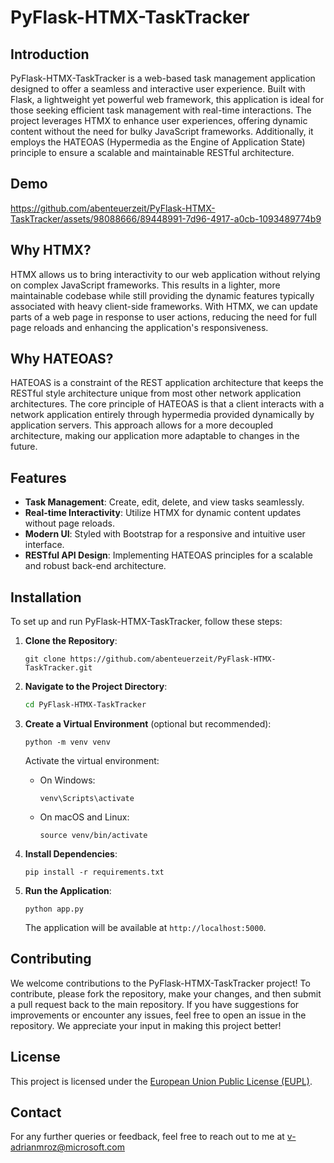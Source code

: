 # PyFlask-HTMX-TaskTracker

## Introduction

PyFlask-HTMX-TaskTracker is a web-based task management application designed to offer a seamless and interactive user experience. Built with Flask, a lightweight yet powerful web framework, this application is ideal for those seeking efficient task management with real-time interactions. The project leverages HTMX to enhance user experiences, offering dynamic content without the need for bulky JavaScript frameworks. Additionally, it employs the HATEOAS (Hypermedia as the Engine of Application State) principle to ensure a scalable and maintainable RESTful architecture.

## Demo

<https://github.com/abenteuerzeit/PyFlask-HTMX-TaskTracker/assets/98088666/89448991-7d96-4917-a0cb-1093489774b9>

## Why HTMX?

HTMX allows us to bring interactivity to our web application without relying on complex JavaScript frameworks. This results in a lighter, more maintainable codebase while still providing the dynamic features typically associated with heavy client-side frameworks. With HTMX, we can update parts of a web page in response to user actions, reducing the need for full page reloads and enhancing the application's responsiveness.

## Why HATEOAS?

HATEOAS is a constraint of the REST application architecture that keeps the RESTful style architecture unique from most other network application architectures. The core principle of HATEOAS is that a client interacts with a network application entirely through hypermedia provided dynamically by application servers. This approach allows for a more decoupled architecture, making our application more adaptable to changes in the future.

## Features

- **Task Management**: Create, edit, delete, and view tasks seamlessly.
- **Real-time Interactivity**: Utilize HTMX for dynamic content updates without page reloads.
- **Modern UI**: Styled with Bootstrap for a responsive and intuitive user interface.
- **RESTful API Design**: Implementing HATEOAS principles for a scalable and robust back-end architecture.

## Installation

To set up and run PyFlask-HTMX-TaskTracker, follow these steps:

1. **Clone the Repository**:

   ```
   git clone https://github.com/abenteuerzeit/PyFlask-HTMX-TaskTracker.git
   ```

2. **Navigate to the Project Directory**:

   ```bash
   cd PyFlask-HTMX-TaskTracker
   ```

3. **Create a Virtual Environment** (optional but recommended):

   ```shell
   python -m venv venv
   ```

   Activate the virtual environment:

      - On Windows:

        ```shell
        venv\Scripts\activate
        ```

      - On macOS and Linux:

        ```shell
        source venv/bin/activate
        ```

4. **Install Dependencies**:

   ```shell
   pip install -r requirements.txt
   ```

5. **Run the Application**:

   ```shell
   python app.py
   ```

   The application will be available at `http://localhost:5000`.

## Contributing

We welcome contributions to the PyFlask-HTMX-TaskTracker project! To contribute, please fork the repository, make your changes, and then submit a pull request back to the main repository. If you have suggestions for improvements or encounter any issues, feel free to open an issue in the repository. We appreciate your input in making this project better!

## License

This project is licensed under the [European Union Public License (EUPL)](https://joinup.ec.europa.eu/collection/eupl/eupl-text-eupl-12).

## Contact

For any further queries or feedback, feel free to reach out to me at <v-adrianmroz@microsoft.com>
